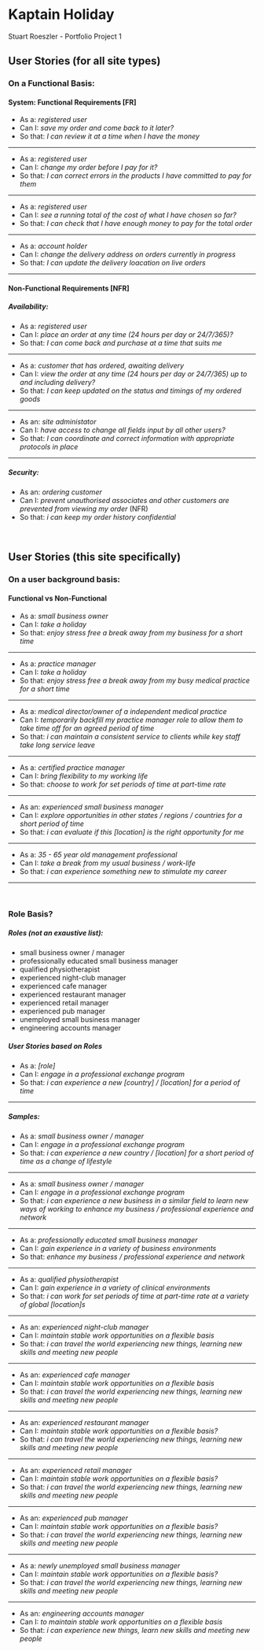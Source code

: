 # Kaptain Holiday
Stuart Roeszler - Portfolio Project 1

## User Stories (for all site types)
### On a Functional Basis:
#### System: Functional Requirements [FR]
- As a: *registered user* 
- Can I: *save my order and come back to it later?*
- So that: *I can review it at a time when I have the money*
---

- As a: *registered user* 
- Can I: *change my order before I pay for it?*
- So that: *I can correct errors in the products I have committed to pay for them*
---

- As a: *registered user*
- Can I: *see a running total of the cost of what I have chosen so far?*
- So that: *I can check that I have enough money to pay for the total order*
---

- As a: *account holder*
- Can I: *change the delivery address on orders currently in progress*
- So that: *I can update the delivery loacation on live orders*
---

#### Non-Functional Requirements [NFR]
##### Availability:
- As a: *registered user*
- Can I: *place an order at any time (24 hours per day or 24/7/365)?*
- So that: *I can come back and purchase at a time that suits me*
---

- As a: *customer that has ordered, awaiting delivery*
- Can I: *view the order at any time (24 hours per day or 24/7/365) up to and including delivery?*
- So that: *I can keep updated on the status and timings of my ordered goods*
---

- As an: *site administator*
- Can I: *have access to change all fields input by all other users?*
- So that: *I can coordinate and correct information with appropriate protocols in place*
---
 
##### Security:
- As an: *ordering customer*
- Can I: *prevent unauthorised associates and other customers are prevented from viewing my order* (NFR)
- So that: *i can keep my order history confidential*

<br>

## User Stories (this site specifically)
### On a user background basis:
#### Functional vs Non-Functional

- As a: *small business owner*
- Can I: *take a holiday*
- So that: *enjoy stress free a break away from my business for a short time*
---

- As a: *practice manager*
- Can I: *take a holiday*
- So that: *enjoy stress free a break away from my busy medical practice for a short time*
---

- As a: *medical director/owner of a independent medical practice*
- Can I: *temporarily backfill my practice manager role to allow them to take time off for an agreed period of time*
- So that: *i can maintain a consistent service to clients while key staff take long service leave*
---

- As a: *certified practice manager*
- Can I: *bring flexibility to my working life*
- So that: *choose to work for set periods of time at part-time rate*
---

- As an: *experienced small business manager*
- Can I: *explore opportunities in other states / regions / countries for a short period of time*
- So that: *i can evaluate if this [location] is the right opportunity for me*
---

- As a: *35 - 65 year old management professional*
- Can I: *take a break from my usual business / work-life*
- So that: *i can experience something new to stimulate my career*
---
<br>

### Role Basis?
##### Roles (not an exaustive list): 
- small business owner / manager
- professionally educated small business manager
- qualified physiotherapist
- experienced night-club manager
- experienced cafe manager
- experienced restaurant manager
- experienced retail manager
- experienced pub manager
- unemployed small business manager
- engineering accounts manager

##### User Stories based on Roles
- As a: *[role]*
- Can I: *engage in a professional exchange program*
- So that: *i can experience a new [country] / [location] for a period of time*
---

##### Samples:

- As a: *small business owner / manager*
- Can I: *engage in a professional exchange program*
- So that: *i can experience a new country / [location] for a short period of time as a change of lifestyle*
---

- As a: *small business owner / manager*
- Can I: *engage in a professional exchange program*
- So that: *i can experience a new business in a similar field to learn new ways of working to enhance my business / professional experience and network*
---

- As a: *professionally educated small business manager*
- Can I: *gain experience in a variety of business environments*
- So that: *enhance my business / professional experience and network*
---

- As a:  *qualified physiotherapist*
- Can I: *gain experience in a variety of clinical environments*
- So that: *i can work for set periods of time at part-time rate at a variety of global [location]s*
---

- As an: *experienced night-club manager*
- Can I: *maintain stable work opportunities on a flexible basis*
- So that: *i can travel the world experiencing new things, learning new skills and meeting new people*
---

- As an: *experienced cafe manager*
- Can I: *maintain stable work opportunities on a flexible basis*
- So that: *i can travel the world experiencing new things, learning new skills and meeting new people*
---

- As an: *experienced restaurant manager*
- Can I: *maintain stable work opportunities on a flexible basis?*
- So that: *i can travel the world experiencing new things, learning new skills and meeting new people*
---

- As an: *experienced retail manager*
- Can I: *maintain stable work opportunities on a flexible basis?*
- So that: *i can travel the world experiencing new things, learning new skills and meeting new people*
---

- As an: *experienced pub manager*
- Can I: *maintain stable work opportunities on a flexible basis?*
- So that: *i can travel the world experiencing new things, learning new skills and meeting new people*
---

- As a: *newly unemployed small business manager*
- Can I: *maintain stable work opportunities on a flexible basis?*
- So that: *i can travel the world experiencing new things, learning new skills and meeting new people*
---

- As an: *engineering accounts manager*
- Can I: *to maintain stable work opportunities on a flexible basis*
- So that: *i can experience new things, learn new skills and meeting new people*
